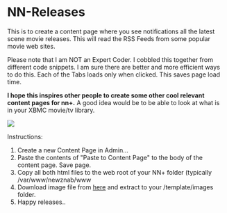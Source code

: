 NN-Releases
===========

This is to create a content page where you see notifications all the latest scene movie releases. This will read the RSS Feeds from some popular movie web sites.

Please note that I am NOT an Expert Coder. I cobbled this together from different code snippets. I am sure there are better and more efficient ways to do this. Each of the Tabs loads only when clicked. This saves page load time. 

<b>I hope this inspires other people to create some other cool relevant content pages for nn+.</b> A good idea would be to be able to look at what is in your XBMC movie/tv library.

<img src="http://postimage.org/image/skk220g9j/">

Instructions:

1. Create a new Content Page in Admin...
2. Paste the contents of "Paste to Content Page" to the body of the content page. Save page.
3. Copy all both html files to the web root of your NN+ folder (typically /var/www/newznab/www
4. Download image file from <a href="http://www.mediafire.com/?9e1hqg5f3qz2gmw"> here</a> and extract to your /template/images folder.
4. Happy releases..
